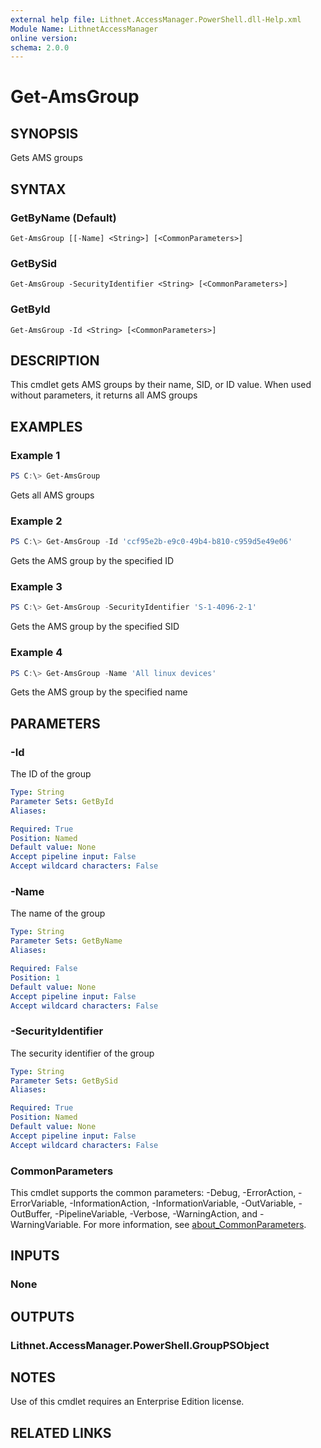```yaml
---
external help file: Lithnet.AccessManager.PowerShell.dll-Help.xml
Module Name: LithnetAccessManager
online version:
schema: 2.0.0
---
```


# Get-AmsGroup

## SYNOPSIS
Gets AMS groups

## SYNTAX

### GetByName (Default)
```
Get-AmsGroup [[-Name] <String>] [<CommonParameters>]
```

### GetBySid
```
Get-AmsGroup -SecurityIdentifier <String> [<CommonParameters>]
```

### GetById
```
Get-AmsGroup -Id <String> [<CommonParameters>]
```

## DESCRIPTION
This cmdlet gets AMS groups by their name, SID, or ID value.
When used without parameters, it returns all AMS groups

## EXAMPLES

### Example 1
```powershell
PS C:\> Get-AmsGroup
```

Gets all AMS groups

### Example 2
```powershell
PS C:\> Get-AmsGroup -Id 'ccf95e2b-e9c0-49b4-b810-c959d5e49e06'
```

Gets the AMS group by the specified ID

### Example 3
```powershell
PS C:\> Get-AmsGroup -SecurityIdentifier 'S-1-4096-2-1'
```

Gets the AMS group by the specified SID

### Example 4
```powershell
PS C:\> Get-AmsGroup -Name 'All linux devices'
```

Gets the AMS group by the specified name

## PARAMETERS

### -Id
The ID of the group

```yaml
Type: String
Parameter Sets: GetById
Aliases:

Required: True
Position: Named
Default value: None
Accept pipeline input: False
Accept wildcard characters: False
```

### -Name
The name of the group

```yaml
Type: String
Parameter Sets: GetByName
Aliases:

Required: False
Position: 1
Default value: None
Accept pipeline input: False
Accept wildcard characters: False
```

### -SecurityIdentifier
The security identifier of the group

```yaml
Type: String
Parameter Sets: GetBySid
Aliases:

Required: True
Position: Named
Default value: None
Accept pipeline input: False
Accept wildcard characters: False
```

### CommonParameters
This cmdlet supports the common parameters: -Debug, -ErrorAction, -ErrorVariable, -InformationAction, -InformationVariable, -OutVariable, -OutBuffer, -PipelineVariable, -Verbose, -WarningAction, and -WarningVariable. For more information, see [about_CommonParameters](http://go.microsoft.com/fwlink/?LinkID=113216).

## INPUTS

### None
## OUTPUTS

### Lithnet.AccessManager.PowerShell.GroupPSObject
## NOTES
Use of this cmdlet requires an Enterprise Edition license.

## RELATED LINKS
